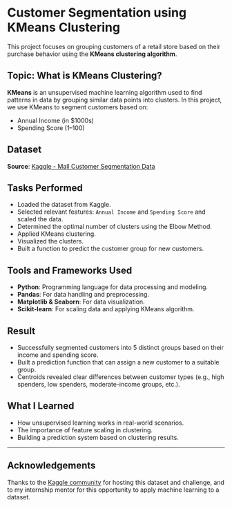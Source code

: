 # Customer Segmentation using KMeans Clustering

This project focuses on grouping customers of a retail store based on their purchase behavior using the **KMeans clustering algorithm**.

## Topic: What is KMeans Clustering?

**KMeans** is an unsupervised machine learning algorithm used to find patterns in data by grouping similar data points into clusters. In this project, we use KMeans to segment customers based on:
- Annual Income (in $1000s)
- Spending Score (1–100)

## Dataset

**Source**: [Kaggle - Mall Customer Segmentation Data](https://www.kaggle.com/datasets/vjchoudhary7/customer-segmentation-tutorial-in-python/data)

## Tasks Performed

- Loaded the dataset from Kaggle.
- Selected relevant features: `Annual Income` and `Spending Score` and scaled the data.
- Determined the optimal number of clusters using the Elbow Method.
- Applied KMeans clustering.
- Visualized the clusters.
- Built a function to predict the customer group for new customers.

## Tools and Frameworks Used

- **Python**: Programming language for data processing and modeling.
- **Pandas**: For data handling and preprocessing.
- **Matplotlib & Seaborn**: For data visualization.
- **Scikit-learn**: For scaling data and applying KMeans algorithm.

##  Result

- Successfully segmented customers into 5 distinct groups based on their income and spending score.
- Built a prediction function that can assign a new customer to a suitable group.
- Centroids revealed clear differences between customer types (e.g., high spenders, low spenders, moderate-income groups, etc.).

## What I Learned

- How unsupervised learning works in real-world scenarios.
- The importance of feature scaling in clustering.
- Building a prediction system based on clustering results.

---
## Acknowledgements

Thanks to the [Kaggle community](https://www.kaggle.com/) for hosting this dataset and challenge, and to my internship mentor for this opportunity to apply machine learning to a dataset.


